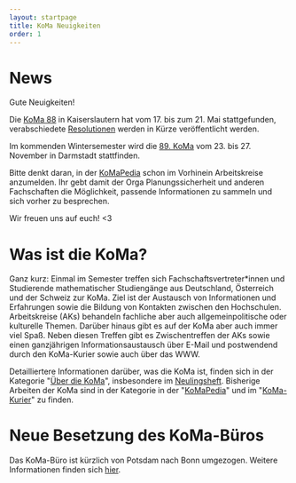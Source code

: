 ```yaml
---
layout: startpage
title: KoMa Neuigkeiten
order: 1
---
```


# News

Gute Neuigkeiten!

Die [KoMa 88](https://koma88.de) in Kaiserslautern hat vom 17. bis zum 21. Mai stattgefunden, verabschiedete [Resolutionen](./publikationen/resolutionen) werden in Kürze veröffentlicht werden.

Im kommenden Wintersemester wird die [89. KoMa](https://www.koma89.tu-darmstadt.de/) vom 23. bis 27. November in Darmstadt stattfinden.

Bitte denkt daran, in der [KoMaPedia](./KoMaPedia) schon im Vorhinein Arbeitskreise anzumelden.
Ihr gebt damit der Orga Planungssicherheit und anderen Fachschaften die Möglichkeit, passende Informationen zu sammeln und sich vorher zu besprechen.

Wir freuen uns auf euch! <3

# Was ist die KoMa?

Ganz kurz: Einmal im Semester treffen sich Fachschaftsvertreter\*innen und Studierende mathematischer Studiengänge aus Deutschland, Österreich und der Schweiz zur KoMa.
Ziel ist der Austausch von Informationen und Erfahrungen sowie die Bildung von Kontakten zwischen den Hochschulen.
Arbeitskreise (AKs) behandeln fachliche aber auch allgemeinpolitische oder kulturelle Themen. Darüber hinaus gibt es auf der KoMa aber auch immer viel Spaß.
Neben diesen Treffen gibt es Zwischentreffen der AKs sowie einen ganzjährigen Informationsaustausch über E-Mail und postwendend durch den KoMa-Kurier sowie auch über das WWW.

Detailliertere Informationen darüber, was die KoMa ist, finden sich in der Kategorie "[Über die KoMa](./ueber_die_koma/)", insbesondere im [Neulingsheft](./publikationen/neulingsheft/). 
Bisherige Arbeiten der KoMa sind in der Kategorie in der "[KoMaPedia](./KoMaPedia/)" und im "[KoMa-Kurier](./publikationen/koma-kurier/)" zu finden.

# Neue Besetzung des KoMa-Büros
Das KoMa-Büro ist kürzlich von Potsdam nach Bonn umgezogen.
Weitere Informationen finden sich [hier](./kommunikation/koma-buero/).
